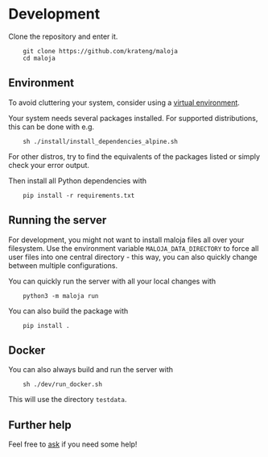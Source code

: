 # Development

Clone the repository and enter it.

```console
	git clone https://github.com/krateng/maloja
	cd maloja
```

## Environment

To avoid cluttering your system, consider using a [virtual environment](https://docs.python.org/3/tutorial/venv.html).

Your system needs several packages installed. For supported distributions, this can be done with e.g.

```console
	sh ./install/install_dependencies_alpine.sh
```

For other distros, try to find the equivalents of the packages listed or simply check your error output.

Then install all Python dependencies with

```console
	pip install -r requirements.txt
```


## Running the server

For development, you might not want to install maloja files all over your filesystem. Use the environment variable `MALOJA_DATA_DIRECTORY` to force all user files into one central directory - this way, you can also quickly change between multiple configurations.

You can quickly run the server with all your local changes with

```console
	python3 -m maloja run
```

You can also build the package with

```console
	pip install .
```


## Docker

You can also always build and run the server with

```console
	sh ./dev/run_docker.sh
```

This will use the directory `testdata`.

## Further help

Feel free to [ask](https://github.com/krateng/maloja/discussions) if you need some help!

